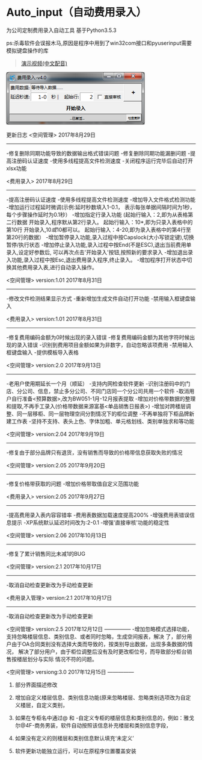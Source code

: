 # Auto_input（自动费用录入）
为公司定制费用录入自动工具
基于Python3.5.3

ps:杀毒软件会误报木马,原因是程序中用到了win32com接口和pyuserinput需要模拟键盘操作的库

>[演示视频(中文配音)](http://v.youku.com/v_show/id_XMzI0ODQ2NDQ0NA==.html?spm=a2h3j.8428770.3416059.1)

![image](https://github.com/flysafely/Auto_input/blob/master/ep.jpg)

更新日志
<空间管理>
2017年8月29日
_____________

-修复删除同期功能导致的数据输出格式错误问题
-修复删除同期功能漏删问题
-提高注册码认证速度
-使用多线程提高文件检测速度
-关闭程序运行完毕后自动打开xlsx功能



<费用录入>
2017年8月29日
_____________

-提高注册码认证速度
-使用多线程提高文件检测速度
-增加导入文件格式检测功能
-增加运行过程延时微调(示例:延时秒数填入1-0.1，
 表示每张单据间隔时间为1秒，每个步骤操作延时为0.1秒）
-增加指定行录入功能
 (起始行输入：2,即为从表格第二行数据
  开始录入,程序默从第2行录入。
  起始行输入：10*,即为只录入表格中的第10行
  开始录入,10*或*10都可以。
  起始行输入：4-20,即为录入表格中的第4行至第20行的数据）
-增加暂停录入功能,录入过程中按Capslock(大小写锁定键),切换暂停/执行状态
-增加停止录入功能,录入过程中按End(不是ESC),退出当前费用单录入,设定好参数后,
 可以再次点击'开始录入'按钮,按照新的要求录入
-增加退出录入功能,录入过程中按Esc,退出费用录入程序,终止录入。
-增加程序打开状态中切换其他费用录入表,进行自动录入操作。


<空间管理>
version:1.01
2017年8月31日
_____________

-修改文件检测结果显示方式
-重新增加生成文件自动打开功能
-禁用输入框键盘输入



<费用录入>
version:1.01
2017年8月31日
_____________

-修复费用编码金额为0时候出现的录入错误
-修复费用编码金额为其他字符时候出现的录入错误
-识别到费用项目金额如果为非数字，自动忽略该项费用
-禁用输入框键盘输入
-提供模板导入表格

<空间管理>
version:2.0
2017年9月13日
_____________

-老用户使用期延长一个月（顺延）
-支持内网检查软件更新
-识别注册码中的门店、分公司、信息，禁止多分公司、不同门店同一个分公司共用一个软件
-取消用户自行准备<预算数据>,改为BW051-1月-12月报表提取
-增加对价格带数据的整理和提取,不再手工录入(价格带数据来源富基<单品销售日报表>)
-增加对跨楼层调整、同一层移柜、同一层物理空间分割情况下的柜位调整
-不再单独将下柜品牌新建工作表
-坚持不支持、表头上色、字体加粗、单元格划线、类别单独求和等功能


<空间管理>
version:2.04
2017年9月19日
_____________

-修复由于部分品牌只有退货，没有销售而导致的价格带信息获取失败的情况

<空间管理>
version:2.05
2017年9月20日
_____________

-修复价格带获取的问题
-增加价格带取值自定义范围功能



<费用录入>
version:2.05
2017年9月27日
_____________

-提高费用录入表内容容错率
-费用表数据加载速度提高200%
-增强费用表错误信息提示
-XP系统默认延迟时间改为:2-0.1
-增强'直接审核'功能的稳定性

<空间管理>
version:2.06
2017年10月13日
_____________

-修复了累计销售同比未减1的BUG

<空间管理>
version:2.1
2017年10月17日
_____________

-取消自动检查更新改为手动检查更新

<费用录入管理>
version:2.1
2017年10月17日
_____________

-取消自动检查更新改为手动检查更新

<空间管理>
version:2.5
2017年12月12日
—————
-增加忽略模式选择功能，支持忽略楼层信息、类别信息、或者同时忽略，生成空间报表，解决
 了，部分用户由于OA合同类别没有选择大类而导致的，按类别导出数据，出现多条数据的情况，
 解决了部分用户，由于柜位调整后没有及时更改柜位号，而导致部分柜台销售按楼层划分与实际
 情况不符的问题。

<空间管理>
versiong:3.0
2017年12月15日
—————

1. 部分界面描述修改

2. 增加自定义楼层信息、类别信息功能(原来忽略楼层、忽略类别选项改为自定义楼层，自定义类别，

3. 如果在专柜名中通过@  和 -自定义专柜的楼层信息和类别信息的，例如：雅戈尔@4F-商务男装，软件自动按照该信息补充楼层和类别信息字段，

4. 如果没有定义的则楼层和类别信息默认填充‘未定义’

5. 软件更新功能独立运行，可以在原程序位置覆盖安装
